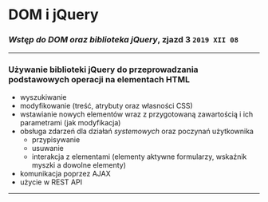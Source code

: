 # DOM i jQuery
### _Wstęp do DOM oraz biblioteka jQuery_, **zjazd 3** `2019 XII 08`

___

### Używanie biblioteki jQuery do przeprowadzania podstawowych operacji na elementach HTML
* wyszukiwanie
* modyfikowanie (treść, atrybuty oraz własności CSS)
* wstawianie nowych elementów wraz z przygotowaną zawartością i ich parametrami (jak modyfikacja) 
* obsługa zdarzeń dla działań _systemowych_ oraz poczynań użytkownika
  - przypisywanie
  - usuwanie
  - interakcja z elementami (elementy aktywne formularzy, wskaźnik myszki a dowolne elementy) 
* komunikacja poprzez AJAX
* użycie w REST API

___

